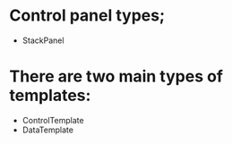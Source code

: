 # Control panel types;
* StackPanel

# There are two main types of templates:
* ControlTemplate
* DataTemplate
